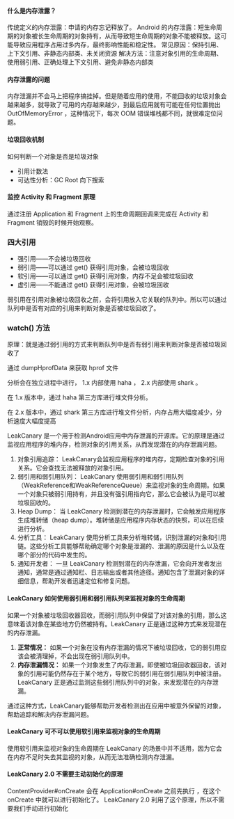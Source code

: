 #### 什么是内存泄露？

传统定义的内存泄露：申请的内存忘记释放了。
Android 的内存泄露：短⽣命周期的对象被⻓⽣命周期的对象持有，从⽽导致短⽣命周期的对象不能被释放。这可能导致应用程序占用过多内存，最终影响性能和稳定性。
常见原因：保持引用、上下文引用、非静态内部类、未关闭资源
解决方法：注意对象引用的生命周期、使用弱引用、正确处理上下文引用、避免非静态内部类



#### 内存泄露的问题

内存泄漏并不会⻢上把程序搞挂掉。但是随着应⽤的使⽤，不能回收的垃圾对象会越来越多，就导致了可⽤的内存越来越少，到最后应⽤就有可能在任何位置抛出OutOfMemoryError ，这种情况下，每次 OOM 错误堆栈都不同，就很难定位问题。



#### 垃圾回收机制

如何判断一个对象是否是垃圾对象

- 引用计数法
- 可达性分析：GC Root 向下搜索



#### 监控 Activity 和 Fragment 原理

通过注册 Application 和 Fragment 上的⽣命周期回调来完成在 Activity 和 Fragment 销毁的时候开始观察。



### 四⼤引⽤

- 强引⽤——不会被垃圾回收
- 弱引⽤——可以通过 get() 获得引⽤对象，会被垃圾回收
- 软引⽤——可以通过 get() 获得引⽤对象，内存不⾜会被垃圾回收
- 虚引⽤——不能通过 get() 获得引⽤对象，会被垃圾回收

弱引⽤在引⽤对象被垃圾回收之前，会将引⽤放⼊它关联的队列中。所以可以通过队列中是否有对应的引⽤来判断对象是否被垃圾回收了。



### watch() ⽅法

原理：就是通过弱引⽤的⽅式来判断队列中是否有弱引⽤来判断对象是否被垃圾回收了

通过 dumpHprofData 来获取 hprof ⽂件

分析会在独⽴进程中进⾏， 1.x 内部使⽤ haha ， 2.x 内部使⽤ shark 。

在 1.x 版本中，通过 haha 第三⽅库进⾏堆⽂件分析。

在 2.x 版本中，通过 shark 第三⽅库进⾏堆⽂件分析，内存占⽤⼤幅度减少，分析速度⼤幅度提⾼



LeakCanary 是一个用于检测Android应用中内存泄漏的开源库。它的原理是通过监视应用程序的堆内存，检测对象的引用关系，从而发现潜在的内存泄漏问题。

1. 对象引用追踪： LeakCanary会监视应用程序的堆内存，定期检查对象的引用关系。它会查找无法被释放的对象引用。
2. 弱引用和弱引用队列： LeakCanary 使用弱引用和弱引用队列（WeakReference和WeakReferenceQueue）来监视对象的生命周期。如果一个对象只被弱引用持有，并且没有强引用指向它，那么它会被认为是可以被垃圾回收的。
3. Heap Dump： 当 LeakCanary 检测到潜在的内存泄漏时，它会触发应用程序生成堆转储（heap dump）。堆转储是应用程序内存状态的快照，可以在后续进行分析。
4. 分析工具： LeakCanary 使用分析工具来分析堆转储，识别泄漏的对象和引用链。这些分析工具能够帮助确定哪个对象是泄漏的、泄漏的原因是什么以及在哪个部分的代码中发生的。
5. 通知开发者： 一旦 LeakCanary 检测到潜在的内存泄漏，它会向开发者发出通知，通常是通过通知栏、日志输出或者其他途径。通知包含了泄漏对象的详细信息，帮助开发者迅速定位和修复问题。



#### LeakCanary 如何使用弱引用和弱引用队列来监视对象的生命周期

如果一个对象被垃圾回收器回收，而弱引用队列中保留了对该对象的引用，那么这意味着该对象在某些地方仍然被持有。LeakCanary 正是通过这种方式来发现潜在的内存泄漏。

1. **正常情况：** 如果一个对象在没有内存泄漏的情况下被垃圾回收，它的弱引用应该会被清理掉，不会出现在弱引用队列中。
2. **内存泄漏情况：** 如果一个对象发生了内存泄漏，即使被垃圾回收器回收，该对象的引用可能仍然存在于某个地方，导致它的弱引用在弱引用队列中被注册。LeakCanary 正是通过监测这些弱引用队列中的对象，来发现潜在的内存泄漏。

通过这种方式，LeakCanary能够帮助开发者检测出在应用中被意外保留的对象，帮助追踪和解决内存泄漏问题。



#### LeakCanary 可不可以使用软引用来监视对象的生命周期

使用软引用来监视对象的生命周期在 LeakCanary 的场景中并不适用，因为它会在内存不足时失去其监视的对象，从而无法准确检测内存泄漏。



#### LeakCanary 2.0 不需要主动初始化的原理

ContentProvider#onCreate 会在 Application#onCreate 之前先执⾏ ，在这个 onCreate 中就可以进⾏初始化了。 LeakCanary 2.0 利⽤了这个原理，所以不需要我们⼿动进⾏初始化
